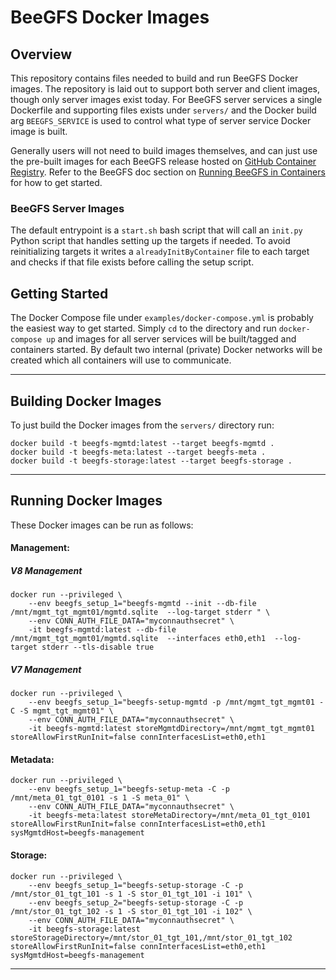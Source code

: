 # BeeGFS Docker Images 

## Overview 

This repository contains files needed to build and run BeeGFS Docker images. The
repository is laid out to support both server and client images, though only
server images exist today. For BeeGFS server services a single Dockerfile and
supporting files exists under `servers/` and the Docker build arg
`BEEGFS_SERVICE` is used to control what type of server service Docker image is
built.

Generally users will not need to build images themselves, and can just use the
pre-built images for each BeeGFS release hosted on [GitHub Container
Registry](https://github.com/orgs/ThinkParQ/packages?repo_name=beegfs-containers).
Refer to the BeeGFS doc section on [Running BeeGFS in
Containers](https://doc.beegfs.io/latest/advanced_topics/containers.html) for
how to get started.

### BeeGFS Server Images 

The default entrypoint is a `start.sh` bash script that will call an `init.py` Python script that handles setting up the targets if needed. To avoid reinitializing targets it
writes a `alreadyInitByContainer` file to each target and checks if that file exists before calling the setup script.

## Getting Started

The Docker Compose file under `examples/docker-compose.yml` is probably the easiest way to get started. Simply `cd` to the directory and run `docker-compose up` and images for all
server services will be built/tagged and containers started. By default two internal (private) Docker networks will be created which all containers will use to communicate.

***

## Building Docker Images

To just build the Docker images from the `servers/` directory run:

```
docker build -t beegfs-mgmtd:latest --target beegfs-mgmtd .
docker build -t beegfs-meta:latest --target beegfs-meta .
docker build -t beegfs-storage:latest --target beegfs-storage .
```

*** 

## Running Docker Images

These Docker images can be run as follows: 

#### Management: 

##### V8 Management
```
docker run --privileged \
    --env beegfs_setup_1="beegfs-mgmtd --init --db-file /mnt/mgmt_tgt_mgmt01/mgmtd.sqlite  --log-target stderr " \
    --env CONN_AUTH_FILE_DATA="myconnauthsecret" \
    -it beegfs-mgmtd:latest --db-file /mnt/mgmt_tgt_mgmt01/mgmtd.sqlite  --interfaces eth0,eth1  --log-target stderr --tls-disable true
```

##### V7 Management
```
docker run --privileged \
    --env beegfs_setup_1="beegfs-setup-mgmtd -p /mnt/mgmt_tgt_mgmt01 -C -S mgmt_tgt_mgmt01" \
    --env CONN_AUTH_FILE_DATA="myconnauthsecret" \
    -it beegfs-mgmtd:latest storeMgmtdDirectory=/mnt/mgmt_tgt_mgmt01 storeAllowFirstRunInit=false connInterfacesList=eth0,eth1
```


#### Metadata: 

```
docker run --privileged \
    --env beegfs_setup_1="beegfs-setup-meta -C -p /mnt/meta_01_tgt_0101 -s 1 -S meta_01" \
    --env CONN_AUTH_FILE_DATA="myconnauthsecret" \
    -it beegfs-meta:latest storeMetaDirectory=/mnt/meta_01_tgt_0101 storeAllowFirstRunInit=false connInterfacesList=eth0,eth1 sysMgmtdHost=beegfs-management
```

#### Storage:

```
docker run --privileged \
    --env beegfs_setup_1="beegfs-setup-storage -C -p /mnt/stor_01_tgt_101 -s 1 -S stor_01_tgt_101 -i 101" \
    --env beegfs_setup_2="beegfs-setup-storage -C -p /mnt/stor_01_tgt_102 -s 1 -S stor_01_tgt_101 -i 102" \
    --env CONN_AUTH_FILE_DATA="myconnauthsecret" \
    -it beegfs-storage:latest storeStorageDirectory=/mnt/stor_01_tgt_101,/mnt/stor_01_tgt_102 storeAllowFirstRunInit=false connInterfacesList=eth0,eth1 sysMgmtdHost=beegfs-management
```
***